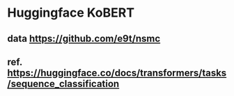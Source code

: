 # Huggingface KoBERT
## data https://github.com/e9t/nsmc
## ref. https://huggingface.co/docs/transformers/tasks/sequence_classification
